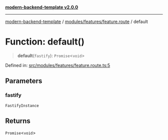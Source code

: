 [**modern-backend-template v2.0.0**](../../../../README.md)

***

[modern-backend-template](../../../../modules.md) / [modules/features/feature.route](../README.md) / default

# Function: default()

> **default**(`fastify`): `Promise`\<`void`\>

Defined in: [src/modules/features/feature.route.ts:5](https://github.com/maemreyo/saas-4cus-nodejs/blob/1a77de11cd6eaefe66c31c7f5de281673fc25ce5/src/modules/features/feature.route.ts#L5)

## Parameters

### fastify

`FastifyInstance`

## Returns

`Promise`\<`void`\>
